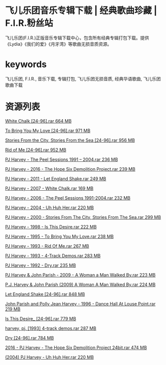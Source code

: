 # 飞儿乐团音乐专辑下载 | 经典歌曲珍藏 | F.I.R.粉丝站

 飞儿乐团(F.I.R.)正版音乐专辑下载中心，包含所有经典专辑打包下载。提供《Lydia》《我们的爱》《月牙湾》等歌曲无损音质资源。

# keywords

 飞儿乐团, F.I.R., 音乐下载, 专辑打包, 飞儿乐团无损音质, 经典华语歌曲, 飞儿乐团歌曲下载

# 资源列表

[White Chalk [24-96].rar 664 MB](https://fir-resource.netlify.app/)

[To Bring You My Love [24-96].rar 971 MB](https://fir-resource.netlify.app/)

[Stories From the City, Stories From the Sea [24-96].rar 956 MB](https://fir-resource.netlify.app/)

[Rid of Me [24-96].rar 952 MB](https://fir-resource.netlify.app/)

[PJ Harvey - The Peel Sessions  1991 – 2004.rar 236 MB](https://fir-resource.netlify.app/)

[PJ Harvey - 2016 - The Hope Six Demolition Project.rar 239 MB](https://fir-resource.netlify.app/)

[PJ Harvey - 2011 - Let England Shake.rar 249 MB](https://fir-resource.netlify.app/)

[PJ Harvey - 2007 - White Chalk.rar 169 MB](https://fir-resource.netlify.app/)

[PJ Harvey - 2006 - The Peel Sessions 1991-2004.rar 232 MB](https://fir-resource.netlify.app/)

[PJ Harvey - 2004 - Uh Huh Her.rar 220 MB](https://fir-resource.netlify.app/)

[PJ Harvey - 2000 - Stories From The City, Stories From The Sea.rar 299 MB](https://fir-resource.netlify.app/)

[PJ Harvey - 1998 - Is This Desire.rar 222 MB](https://fir-resource.netlify.app/)

[PJ Harvey - 1995 - To Bring You My Love.rar 238 MB](https://fir-resource.netlify.app/)

[PJ Harvey - 1993 - Rid Of Me.rar 267 MB](https://fir-resource.netlify.app/)

[PJ Harvey - 1993 - 4-Track Demos.rar 283 MB](https://fir-resource.netlify.app/)

[PJ Harvey - 1992 - Dry.rar 235 MB](https://fir-resource.netlify.app/)

[PJ Harvey & John Parish - 2009 - A Woman a Man Walked By.rar 223 MB](https://fir-resource.netlify.app/)

[P.J. Harvey & John Parish (2009) A Woman A Man Walked By.rar 224 MB](https://fir-resource.netlify.app/)

[Let England Shake [24-96].rar 848 MB](https://fir-resource.netlify.app/)

[John Parish and Polly Jean Harvey - 1996 - Dance Hall At Louse Point.rar 219 MB](https://fir-resource.netlify.app/)

[Is This Desire_ [24-96].rar 779 MB](https://fir-resource.netlify.app/)

[harvey, pj.  [1993] 4-track demos.rar 287 MB](https://fir-resource.netlify.app/)

[Dry [24-96].rar 784 MB](https://fir-resource.netlify.app/)

[2016 - PJ Harvey - The Hope Six Demolition Project 24bit.rar 474 MB](https://fir-resource.netlify.app/)

[(2004) PJ Harvey - Uh Huh Her.rar 220 MB](https://fir-resource.netlify.app/)
